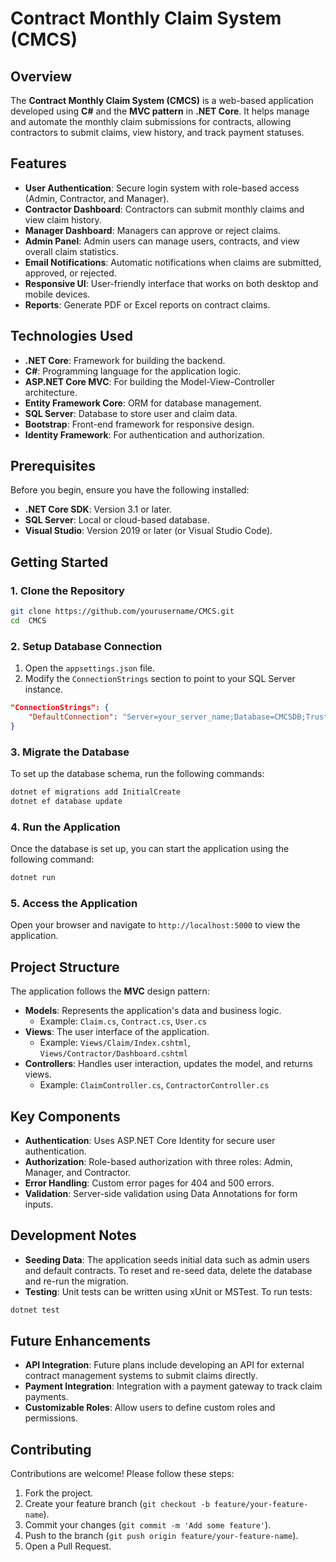 # Contract Monthly Claim System (CMCS)

## Overview
The **Contract Monthly Claim System (CMCS)** is a web-based application developed using **C#** and the **MVC pattern** in **.NET Core**. It helps manage and  automate the monthly claim submissions for contracts, allowing contractors to  submit claims, view history, and track payment statuses.

## Features
- **User Authentication**: Secure login system with role-based access (Admin, Contractor, and Manager).
- **Contractor Dashboard**: Contractors can submit monthly claims and view claim history.
- **Manager Dashboard**: Managers can approve or reject claims.
- **Admin Panel**: Admin users can manage users, contracts, and view  overall claim statistics.
- **Email Notifications**: Automatic notifications when claims are submitted, approved,  or rejected.
- **Responsive UI**: User-friendly  interface that works on both desktop and mobile devices.
- **Reports**: Generate PDF or Excel reports on contract claims.

## Technologies Used
- **.NET Core**: Framework for building the backend.
- **C#**: Programming language for the application logic.
- **ASP.NET Core MVC**: For building the Model-View-Controller architecture.
- **Entity Framework Core**: ORM for database management.
- **SQL Server**: Database  to store user and claim data.
- **Bootstrap**: Front-end framework for responsive design.
- **Identity Framework**: For authentication and authorization.

## Prerequisites
Before you begin, ensure you have the following installed:
- **.NET Core SDK**: Version 3.1 or later.
- **SQL Server**: Local or cloud-based database.
- **Visual Studio**: Version 2019 or later (or Visual Studio Code).

## Getting Started

### 1. Clone the Repository
```bash
git clone https://github.com/yourusername/CMCS.git
cd  CMCS
```

### 2. Setup Database Connection
1. Open the `appsettings.json` file.
2. Modify the `ConnectionStrings` section to point to your SQL Server instance.
```json
"ConnectionStrings": {
    "DefaultConnection": "Server=your_server_name;Database=CMCSDB;Trusted_Connection=True;"
}
```

### 3. Migrate the Database
To set up the database schema, run the following commands:
```bash
dotnet ef migrations add InitialCreate
dotnet ef database update
```

### 4. Run the Application
Once the database is set up, you can start the application using the following command:
```bash
dotnet run
```


### 5. Access the Application
Open your browser and navigate to `http://localhost:5000` to view the application.

## Project Structure
The application follows the **MVC** design pattern:
- **Models**: Represents the application's data and business logic.
  - Example: `Claim.cs`, `Contract.cs`, `User.cs`
- **Views**: The user interface of the application.
  - Example: `Views/Claim/Index.cshtml`, `Views/Contractor/Dashboard.cshtml`
- **Controllers**: Handles user interaction, updates the model, and returns views.
  - Example: `ClaimController.cs`, `ContractorController.cs`

## Key Components
- **Authentication**: Uses ASP.NET Core Identity for secure user authentication.
- **Authorization**: Role-based authorization with three roles: Admin, Manager, and Contractor.
- **Error Handling**: Custom error pages for 404 and 500 errors.
- **Validation**: Server-side validation using Data Annotations for form inputs.

## Development Notes
- **Seeding Data**: The application seeds initial data such as admin users and default contracts. To reset and re-seed data, delete the database and re-run the migration.
- **Testing**: Unit tests can be written using xUnit or MSTest. To run tests:
```bash
dotnet test
```

## Future Enhancements
- **API Integration**: Future plans include developing an API for external contract management systems to submit claims directly.
- **Payment Integration**: Integration with a payment gateway to track claim payments.
- **Customizable Roles**: Allow users to define custom roles and permissions.

## Contributing
Contributions are welcome! Please follow these steps:
1. Fork the project.
2. Create your feature branch (`git checkout -b feature/your-feature-name`).
3. Commit your changes (`git commit -m 'Add some feature'`).
4. Push to the branch (`git push origin feature/your-feature-name`).
5. Open a Pull Request.
